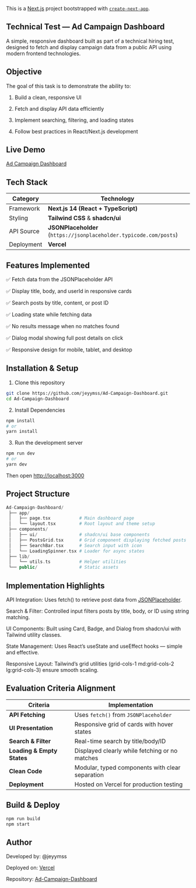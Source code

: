 This is a [Next.js](https://nextjs.org) project bootstrapped with [`create-next-app`](https://nextjs.org/docs/app/api-reference/cli/create-next-app).

## Technical Test — Ad Campaign Dashboard

A simple, responsive dashboard built as part of a technical hiring test, designed to fetch and display campaign data from a public API using modern frontend technologies.

## Objective

The goal of this task is to demonstrate the ability to:

1. Build a clean, responsive UI

2. Fetch and display API data efficiently

3. Implement searching, filtering, and loading states

4. Follow best practices in React/Next.js development

## Live Demo

[Ad Campaign Dashboard](https://ad-campaign-dashboard-project.vercel.app/)

## Tech Stack

| Category   | Technology                                                         |
| ---------- | ------------------------------------------------------------------ |
| Framework  | **Next.js 14 (React + TypeScript)**                                |
| Styling    | **Tailwind CSS** & **shadcn/ui**                                   |
| API Source | **JSONPlaceholder** (`https://jsonplaceholder.typicode.com/posts`) |
| Deployment | **Vercel**                                                         |

## Features Implemented

✅ Fetch data from the JSONPlaceholder API

✅ Display title, body, and userId in responsive cards

✅ Search posts by title, content, or post ID

✅ Loading state while fetching data

✅ No results message when no matches found

✅ Dialog modal showing full post details on click

✅ Responsive design for mobile, tablet, and desktop

## Installation & Setup

1. Clone this repository

```bash
git clone https://github.com/jeyymss/Ad-Campaign-Dashboard.git
cd Ad-Campaign-Dashboard
```

2. Install Dependencies

```bash
npm install
# or
yarn install
```

3. Run the development server

```bash
npm run dev
# or
yarn dev
```

Then open [http://localhost:3000](http://localhost:3000)

## Project Structure

```php
Ad-Campaign-Dashboard/
 ├── app/
 │   ├── page.tsx           # Main dashboard page
 │   └── layout.tsx         # Root layout and theme setup
 ├── components/
 │   ├── ui/                # shadcn/ui base components
 │   ├── PostsGrid.tsx      # Grid component displaying fetched posts
 │   ├── SearchBar.tsx      # Search input with icon
 │   └── LoadingSpinner.tsx # Loader for async states
 ├── lib/
 │   └── utils.ts           # Helper utilities
 └── public/                # Static assets
```

## Implementation Highlights
API Integration:
Uses fetch() to retrieve post data from [JSONPlaceholder](https://jsonplaceholder.typicode.com/posts).

Search & Filter:
Controlled input filters posts by title, body, or ID using string matching.

UI Components:
Built using Card, Badge, and Dialog from shadcn/ui with Tailwind utility classes.

State Management:
Uses React’s useState and useEffect hooks — simple and effective.

Responsive Layout:
Tailwind’s grid utilities (grid-cols-1 md:grid-cols-2 lg:grid-cols-3) ensure smooth scaling.

## Evaluation Criteria Alignment
| Criteria                   | Implementation                                  |
| -------------------------- | ----------------------------------------------- |
| **API Fetching**           | Uses `fetch()` from `JSONPlaceholder`           |
| **UI Presentation**        | Responsive grid of cards with hover states      |
| **Search & Filter**        | Real-time search by title/body/ID               |
| **Loading & Empty States** | Displayed clearly while fetching or no matches  |
| **Clean Code**             | Modular, typed components with clear separation |
| **Deployment**             | Hosted on Vercel for production testing         |


## Build & Deploy
```bash
npm run build
npm start
```

## Author
Developed by: @jeyymss

Deployed on: [Vercel](https://vercel.com/)

Repository: [Ad-Campaign-Dashboard](https://github.com/jeyymss/Ad-Campaign-Dashboard/)
